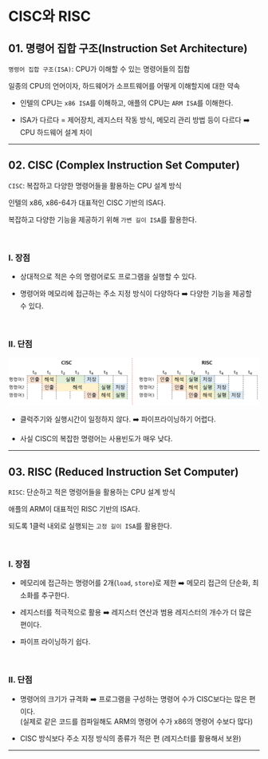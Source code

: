 # CISC와 RISC

## 01. 명령어 집합 구조(Instruction Set Architecture)

`명령어 집합 구조(ISA)`: CPU가 이해할 수 있는 명령어들의 집합<br>

일종의 CPU의 언어이자, 하드웨어가 소프트웨어를 어떻게 이해할지에 대한 약속<br>

- 인텔의 CPU는 `x86 ISA`를 이해하고, 애플의 CPU는 `ARM ISA`를 이해한다.<br>

- ISA가 다르다 = 제어장치, 레지스터 작동 방식, 메모리 관리 방법 등이 다르다 :arrow_right: CPU 하드웨어 설계 차이<br>

---

## 02. CISC (Complex Instruction Set Computer)

`CISC`: 복잡하고 다양한 명령어들을 활용하는 CPU 설계 방식<br>

인텔의 x86, x86-64가 대표적인 CISC 기반의 ISA다.<br>

복잡하고 다양한 기능을 제공하기 위해 `가변 길이 ISA`를 활용한다.<br>

<br>

### I. 장점

- 상대적으로 적은 수의 명령어로도 프로그램을 실행할 수 있다.<br>

- 명령어와 메모리에 접근하는 주소 지정 방식이 다양하다 :arrow_right: 다양한 기능을 제공할 수 있다.<br>

<br>

### II. 단점

<img src="./img/computer-structure-0421.png" width="800px">

- 클럭주기와 실행시간이 일정하지 않다. :arrow_right: 파이프라이닝하기 어렵다.<br>

- 사실 CISC의 복잡한 명령어는 사용빈도가 매우 낮다.<br>

---

## 03. RISC (Reduced Instruction Set Computer)

`RISC`: 단순하고 적은 명령어들을 활용하는 CPU 설계 방식<br>

애플의 ARM이 대표적인 RISC 기반의 ISA다.<br>

되도록 1클럭 내외로 실행되는 `고정 길이 ISA`를 활용한다.<br>

<br>

### I. 장점

- 메모리에 접근하는 명령어를 2개(`load`, `store`)로 제한 :arrow_right: 메모리 접근의 단순화, 최소화를 추구한다.<br>

- 레지스터를 적극적으로 활용 :arrow_right: 레지스터 연산과 범용 레지스터의 개수가 더 많은 편이다.<br>

- 파이프 라이닝하기 쉽다.<br>

<br>

### II. 단점

- 명령어의 크기가 규격화 :arrow_right: 프로그램을 구성하는 명령어 수가 CISC보다는 많은 편이다.<br>(실제로 같은 코드를 컴파일해도 ARM의 명령어 수가 x86의 명령어 수보다 많다)

- CISC 방식보다 주소 지정 방식의 종류가 적은 편 (레지스터를 활용해서 보완)<br>

---